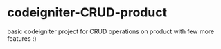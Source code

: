 # codeigniter-CRUD-product
basic codeigniter project for CRUD operations on product with few more features :)
